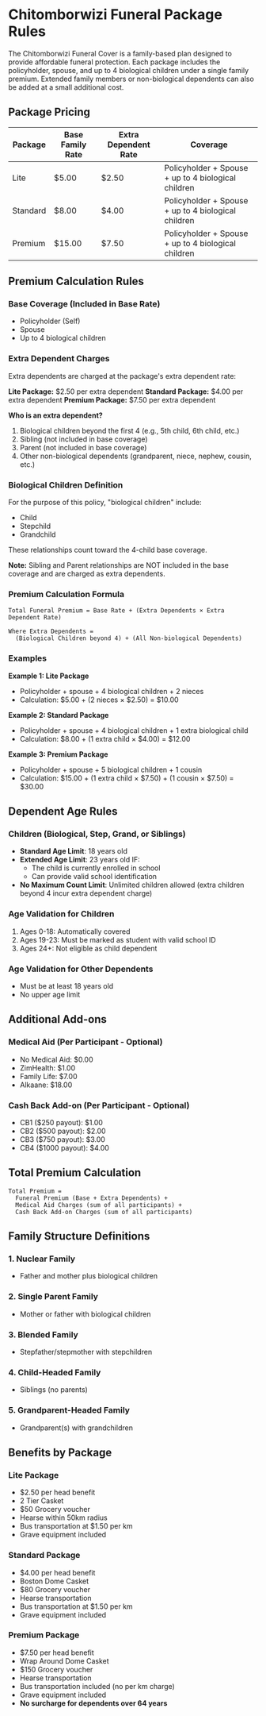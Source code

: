 # Chitomborwizi Funeral Package Rules

The Chitomborwizi Funeral Cover is a family-based plan designed to provide affordable funeral protection.
Each package includes the policyholder, spouse, and up to 4 biological children under a single family premium.
Extended family members or non-biological dependents can also be added at a small additional cost.

## Package Pricing

| Package | Base Family Rate | Extra Dependent Rate | Coverage |
|---------|-----------------|---------------------|----------|
| Lite | $5.00 | $2.50 | Policyholder + Spouse + up to 4 biological children |
| Standard | $8.00 | $4.00 | Policyholder + Spouse + up to 4 biological children |
| Premium | $15.00 | $7.50 | Policyholder + Spouse + up to 4 biological children |

## Premium Calculation Rules

### Base Coverage (Included in Base Rate)
- Policyholder (Self)
- Spouse
- Up to 4 biological children

### Extra Dependent Charges
Extra dependents are charged at the package's extra dependent rate:

**Lite Package:** $2.50 per extra dependent
**Standard Package:** $4.00 per extra dependent
**Premium Package:** $7.50 per extra dependent

**Who is an extra dependent?**
1. Biological children beyond the first 4 (e.g., 5th child, 6th child, etc.)
2. Sibling (not included in base coverage)
3. Parent (not included in base coverage)
4. Other non-biological dependents (grandparent, niece, nephew, cousin, etc.)

### Biological Children Definition
For the purpose of this policy, "biological children" include:
- Child
- Stepchild
- Grandchild

These relationships count toward the 4-child base coverage.

**Note:** Sibling and Parent relationships are NOT included in the base coverage and are charged as extra dependents.

### Premium Calculation Formula
```
Total Funeral Premium = Base Rate + (Extra Dependents × Extra Dependent Rate)

Where Extra Dependents =
  (Biological Children beyond 4) + (All Non-biological Dependents)
```

### Examples

**Example 1: Lite Package**
- Policyholder + spouse + 4 biological children + 2 nieces
- Calculation: $5.00 + (2 nieces × $2.50) = $10.00

**Example 2: Standard Package**
- Policyholder + spouse + 4 biological children + 1 extra biological child
- Calculation: $8.00 + (1 extra child × $4.00) = $12.00

**Example 3: Premium Package**
- Policyholder + spouse + 5 biological children + 1 cousin
- Calculation: $15.00 + (1 extra child × $7.50) + (1 cousin × $7.50) = $30.00

## Dependent Age Rules

### Children (Biological, Step, Grand, or Siblings)
- **Standard Age Limit**: 18 years old
- **Extended Age Limit**: 23 years old IF:
  - The child is currently enrolled in school
  - Can provide valid school identification
- **No Maximum Count Limit**: Unlimited children allowed (extra children beyond 4 incur extra dependent charge)

### Age Validation for Children
1. Ages 0-18: Automatically covered
2. Ages 19-23: Must be marked as student with valid school ID
3. Ages 24+: Not eligible as child dependent

### Age Validation for Other Dependents
- Must be at least 18 years old
- No upper age limit

## Additional Add-ons

### Medical Aid (Per Participant - Optional)
- No Medical Aid: $0.00
- ZimHealth: $1.00
- Family Life: $7.00
- Alkaane: $18.00

### Cash Back Add-on (Per Participant - Optional)
- CB1 ($250 payout): $1.00
- CB2 ($500 payout): $2.00
- CB3 ($750 payout): $3.00
- CB4 ($1000 payout): $4.00

## Total Premium Calculation

```
Total Premium =
  Funeral Premium (Base + Extra Dependents) +
  Medical Aid Charges (sum of all participants) +
  Cash Back Add-on Charges (sum of all participants)
```

## Family Structure Definitions

### 1. Nuclear Family
- Father and mother plus biological children

### 2. Single Parent Family
- Mother or father with biological children

### 3. Blended Family
- Stepfather/stepmother with stepchildren

### 4. Child-Headed Family
- Siblings (no parents)

### 5. Grandparent-Headed Family
- Grandparent(s) with grandchildren

## Benefits by Package

### Lite Package
- $2.50 per head benefit
- 2 Tier Casket
- $50 Grocery voucher
- Hearse within 50km radius
- Bus transportation at $1.50 per km
- Grave equipment included

### Standard Package
- $4.00 per head benefit
- Boston Dome Casket
- $80 Grocery voucher
- Hearse transportation
- Bus transportation at $1.50 per km
- Grave equipment included

### Premium Package
- $7.50 per head benefit
- Wrap Around Dome Casket
- $150 Grocery voucher
- Hearse transportation
- Bus transportation included (no per km charge)
- Grave equipment included
- **No surcharge for dependents over 64 years**
